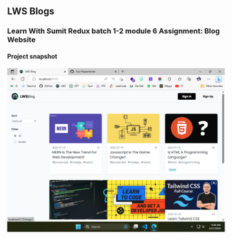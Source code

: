 ## LWS Blogs

### Learn With Sumit Redux batch 1-2 module 6 Assignment: Blog Website

#### Project snapshot

  <img src="./public/home.png" >
